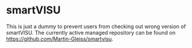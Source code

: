 # smartVISU
This is just a dummy to prevent users from checking out wrong version of smartVISU.
The currently active managed repository can be found on https://github.com/Martin-Gleiss/smartvisu.

